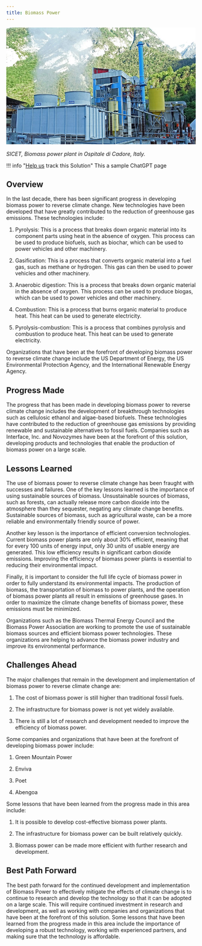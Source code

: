 ```yaml
---
title: Biomass Power
---
```


![Cover Image](../static/img/biomass-power-plant.jpg)

_SICET, Biomass power plant in Ospitale di Cadore, Italy._

!!! info "[Help us](../../contribute) track this Solution"
    This a sample ChatGPT page

## Overview

In the last decade, there has been significant progress in developing biomass power to reverse climate change. New technologies have been developed that have greatly contributed to the reduction of greenhouse gas emissions. These technologies include:

1. Pyrolysis: This is a process that breaks down organic material into its component parts using heat in the absence of oxygen. This process can be used to produce biofuels, such as biochar, which can be used to power vehicles and other machinery.

2. Gasification: This is a process that converts organic material into a fuel gas, such as methane or hydrogen. This gas can then be used to power vehicles and other machinery.

3. Anaerobic digestion: This is a process that breaks down organic material in the absence of oxygen. This process can be used to produce biogas, which can be used to power vehicles and other machinery.

4. Combustion: This is a process that burns organic material to produce heat. This heat can be used to generate electricity.

5. Pyrolysis-combustion: This is a process that combines pyrolysis and combustion to produce heat. This heat can be used to generate electricity.

Organizations that have been at the forefront of developing biomass power to reverse climate change include the US Department of Energy, the US Environmental Protection Agency, and the International Renewable Energy Agency.

## Progress Made

The progress that has been made in developing biomass power to reverse climate change includes the development of breakthrough technologies such as cellulosic ethanol and algae-based biofuels. These technologies have contributed to the reduction of greenhouse gas emissions by providing renewable and sustainable alternatives to fossil fuels. Companies such as Interface, Inc. and Novozymes have been at the forefront of this solution, developing products and technologies that enable the production of biomass power on a large scale.

## Lessons Learned

The use of biomass power to reverse climate change has been fraught with successes and failures. One of the key lessons learned is the importance of using sustainable sources of biomass. Unsustainable sources of biomass, such as forests, can actually release more carbon dioxide into the atmosphere than they sequester, negating any climate change benefits. Sustainable sources of biomass, such as agricultural waste, can be a more reliable and environmentally friendly source of power.

Another key lesson is the importance of efficient conversion technologies. Current biomass power plants are only about 30% efficient, meaning that for every 100 units of energy input, only 30 units of usable energy are generated. This low efficiency results in significant carbon dioxide emissions. Improving the efficiency of biomass power plants is essential to reducing their environmental impact.

Finally, it is important to consider the full life cycle of biomass power in order to fully understand its environmental impacts. The production of biomass, the transportation of biomass to power plants, and the operation of biomass power plants all result in emissions of greenhouse gases. In order to maximize the climate change benefits of biomass power, these emissions must be minimized.

Organizations such as the Biomass Thermal Energy Council and the Biomass Power Association are working to promote the use of sustainable biomass sources and efficient biomass power technologies. These organizations are helping to advance the biomass power industry and improve its environmental performance.

## Challenges Ahead

The major challenges that remain in the development and implementation of biomass power to reverse climate change are:

1) The cost of biomass power is still higher than traditional fossil fuels.

2) The infrastructure for biomass power is not yet widely available.

3) There is still a lot of research and development needed to improve the efficiency of biomass power.

Some companies and organizations that have been at the forefront of developing biomass power include:

1) Green Mountain Power

2) Enviva

3) Poet

4) Abengoa

Some lessons that have been learned from the progress made in this area include:

1) It is possible to develop cost-effective biomass power plants.

2) The infrastructure for biomass power can be built relatively quickly.

3) Biomass power can be made more efficient with further research and development.

## Best Path Forward

The best path forward for the continued development and implementation of Biomass Power to effectively mitigate the effects of climate change is to continue to research and develop the technology so that it can be adopted on a large scale. This will require continued investment in research and development, as well as working with companies and organizations that have been at the forefront of this solution. Some lessons that have been learned from the progress made in this area include the importance of developing a robust technology, working with experienced partners, and making sure that the technology is affordable.
